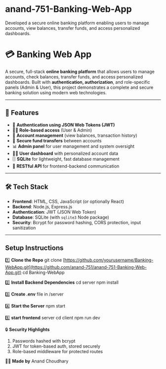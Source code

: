 # anand-751-Banking-Web-App
Developed a secure online banking platform enabling users to manage accounts, view balances, transfer funds, and access personalized dashboards.
# 💳 Banking Web App

A secure, full-stack **online banking platform** that allows users to manage accounts, check balances, transfer funds, and access personalized dashboards. Built with **authentication, authorization**, and role-specific panels (Admin & User), this project demonstrates a complete and secure banking solution using modern web technologies.

---

## 🚀 Features

- 🔐 **Authentication using JSON Web Tokens (JWT)**
- 🧑‍💼 **Role-based access** (User & Admin)
- 🏦 **Account management** (view balances, transaction history)
- 💸 **Secure fund transfers** between accounts
- 📊 **Admin panel** for user management and system oversight
- 🧑‍💻 **User dashboard** with personalized account data
- 🗄️ **SQLite** for lightweight, fast database management
- 🧱 **RESTful API** for frontend-backend communication

---

## 🛠️ Tech Stack

- **Frontend**: HTML, CSS, JavaScript (or optionally React)
- **Backend**: Node.js, Express.js
- **Authentication**: JWT (JSON Web Token)
- **Database**: SQLite (with `sqlite3` Node package)
- **Security**: Bcrypt for password hashing, CORS protection, input sanitization

---

## Setup Instructions
1️⃣ **Clone the Repo**
git clone [https://github.com/yourusername/Banking-WebApp.git](https://github.com/anand-751/anand-751-Banking-Web-App.git)
cd Banking-WebApp

2️⃣ **Install Backend Dependencies**
cd server
npm install

3️⃣ **Create .env** file in /server

4️⃣ **Start the Server**
npm start

5️⃣ **start frontend** server
cd client
npm run dev

🔒 **Security Highlights**
1. Passwords hashed with bcrypt
2. JWT for token-based auth, stored securely
3. Role-based middleware for protected routes

👨‍💻 **Made by**
Anand Choudhary







